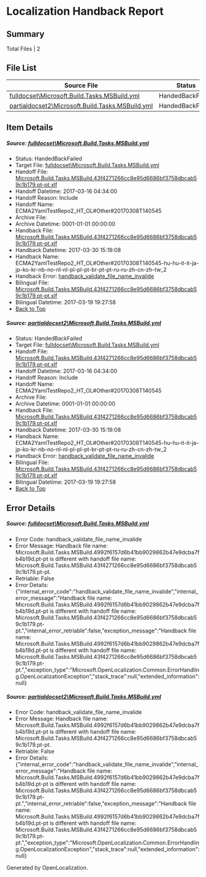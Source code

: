 # <a name='report-top'></a> Localization Handback Report

## Summary
 Total Files | 2

## File List
 Source File | Status | Details 
 ----------- | ------ | ------- 
 [fulldocset\Microsoft.Build.Tasks.MSBuild.yml](https://github.com/OpenLocalizationTestOrg/ECMA2YamlTestRepo2/blob/1e40a158586a88a698e0cb5342785002a56898b2/fulldocset/Microsoft.Build.Tasks.MSBuild.yml) | HandedBackFailed | [Details](#2ed59e0dc5ea36f1040d694fcd2fea1c1f19561f74108)
 [partialdocset2\Microsoft.Build.Tasks.MSBuild.yml](https://github.com/OpenLocalizationTestOrg/ECMA2YamlTestRepo2/blob/9a577bbd8ead778fd4723fbdbce691e69b3b14d4/partialdocset2/Microsoft.Build.Tasks.MSBuild.yml) | HandedBackFailed | [Details](#2ed59e0dc5ea36f1040d694fcd2fea1c1f19561f88199)

## Item Details
##### <a name='2ed59e0dc5ea36f1040d694fcd2fea1c1f19561f74108'></a> Source: [fulldocset\Microsoft.Build.Tasks.MSBuild.yml](https://github.com/OpenLocalizationTestOrg/ECMA2YamlTestRepo2/blob/1e40a158586a88a698e0cb5342785002a56898b2/fulldocset/Microsoft.Build.Tasks.MSBuild.yml)
* Status: HandedBackFailed
* Target File: [fulldocset\Microsoft.Build.Tasks.MSBuild.yml](https://github.com/OpenLocalizationTestOrg/ECMA2YamlTestRepo2.pt-pt/blob/3cd039afba0ecf09d86b9c8f42fc7a5de7bd2288/fulldocset/Microsoft.Build.Tasks.MSBuild.yml)
* Handoff File: [Microsoft.Build.Tasks.MSBuild.43f4271266cc8e95d6686bf3758dbcab59c1b179.pt-pt.xlf](https://github.com/OpenLocalizationTestOrg/ECMA2YamlTestRepo2.handoff/blob/ca3252aa8962d2452613f9f513fd2df3d9b44a20/ol-handoff/OpenLocalizationTestOrg/ECMA2YamlTestRepo2.pt-pt/master/fulldocset/Microsoft.Build.Tasks.MSBuild.43f4271266cc8e95d6686bf3758dbcab59c1b179.pt-pt.xlf)
* Handoff Datetime: 2017-03-16 04:34:00
* Handoff Reason: Include
* Handoff Name: ECMA2YamlTestRepo2_HT_OL#Other#20170308T140545
* Archive File: 
* Archive Datetime: 0001-01-01 00:00:00
* Handback File: [Microsoft.Build.Tasks.MSBuild.43f4271266cc8e95d6686bf3758dbcab59c1b179.pt-pt.xlf](https://github.com/OpenLocalizationTestOrg/ECMA2YamlTestRepo2.handback/blob/7bad01e61ebf16cece75306ec03a6e7a8e36d940/ol-handback/OpenLocalizationTestOrg/ECMA2YamlTestRepo2.pt-pt/master/fulldocset/Microsoft.Build.Tasks.MSBuild.43f4271266cc8e95d6686bf3758dbcab59c1b179.pt-pt.xlf)
* Handback Datetime: 2017-03-30 15:19:08
* Handback Name: ECMA2YamlTestRepo2_HT_OL#Other#20170308T140545-hu-hu-it-it-ja-jp-ko-kr-nb-no-nl-nl-pl-pl-pt-br-pt-pt-ru-ru-zh-cn-zh-tw_2
* Handback Error: [handback_validate_file_name_invalide](#2ed59e0dc5ea36f1040d694fcd2fea1c1f19561f74108handback_validate_file_name_invalide)
* Bilingual File: [Microsoft.Build.Tasks.MSBuild.43f4271266cc8e95d6686bf3758dbcab59c1b179.pt-pt.xlf](https://github.com/OpenLocalizationTestOrg/ECMA2YamlTestRepo2.handback/blob/71d626fd8656b932221d498d5fe785b151cb9e0b/ol-handback/OpenLocalizationTestOrg/ECMA2YamlTestRepo2.pt-pt/master/fulldocset/Microsoft.Build.Tasks.MSBuild.43f4271266cc8e95d6686bf3758dbcab59c1b179.pt-pt.xlf)
* Bilingual Datetime: 2017-03-19 19:27:58
* [Back to Top](#report-top)

##### <a name='2ed59e0dc5ea36f1040d694fcd2fea1c1f19561f88199'></a> Source: [partialdocset2\Microsoft.Build.Tasks.MSBuild.yml](https://github.com/OpenLocalizationTestOrg/ECMA2YamlTestRepo2/blob/9a577bbd8ead778fd4723fbdbce691e69b3b14d4/partialdocset2/Microsoft.Build.Tasks.MSBuild.yml)
* Status: HandedBackFailed
* Target File: [fulldocset\Microsoft.Build.Tasks.MSBuild.yml](https://github.com/OpenLocalizationTestOrg/ECMA2YamlTestRepo2.pt-pt/blob/3cd039afba0ecf09d86b9c8f42fc7a5de7bd2288/fulldocset/Microsoft.Build.Tasks.MSBuild.yml)
* Handoff File: [Microsoft.Build.Tasks.MSBuild.43f4271266cc8e95d6686bf3758dbcab59c1b179.pt-pt.xlf](https://github.com/OpenLocalizationTestOrg/ECMA2YamlTestRepo2.handoff/blob/ca3252aa8962d2452613f9f513fd2df3d9b44a20/ol-handoff/OpenLocalizationTestOrg/ECMA2YamlTestRepo2.pt-pt/master/fulldocset/Microsoft.Build.Tasks.MSBuild.43f4271266cc8e95d6686bf3758dbcab59c1b179.pt-pt.xlf)
* Handoff Datetime: 2017-03-16 04:34:00
* Handoff Reason: Include
* Handoff Name: ECMA2YamlTestRepo2_HT_OL#Other#20170308T140545
* Archive File: 
* Archive Datetime: 0001-01-01 00:00:00
* Handback File: [Microsoft.Build.Tasks.MSBuild.43f4271266cc8e95d6686bf3758dbcab59c1b179.pt-pt.xlf](https://github.com/OpenLocalizationTestOrg/ECMA2YamlTestRepo2.handback/blob/7bad01e61ebf16cece75306ec03a6e7a8e36d940/ol-handback/OpenLocalizationTestOrg/ECMA2YamlTestRepo2.pt-pt/master/fulldocset/Microsoft.Build.Tasks.MSBuild.43f4271266cc8e95d6686bf3758dbcab59c1b179.pt-pt.xlf)
* Handback Datetime: 2017-03-30 15:19:08
* Handback Name: ECMA2YamlTestRepo2_HT_OL#Other#20170308T140545-hu-hu-it-it-ja-jp-ko-kr-nb-no-nl-nl-pl-pl-pt-br-pt-pt-ru-ru-zh-cn-zh-tw_2
* Handback Error: [handback_validate_file_name_invalide](#2ed59e0dc5ea36f1040d694fcd2fea1c1f19561f88199handback_validate_file_name_invalide)
* Bilingual File: [Microsoft.Build.Tasks.MSBuild.43f4271266cc8e95d6686bf3758dbcab59c1b179.pt-pt.xlf](https://github.com/OpenLocalizationTestOrg/ECMA2YamlTestRepo2.handback/blob/71d626fd8656b932221d498d5fe785b151cb9e0b/ol-handback/OpenLocalizationTestOrg/ECMA2YamlTestRepo2.pt-pt/master/fulldocset/Microsoft.Build.Tasks.MSBuild.43f4271266cc8e95d6686bf3758dbcab59c1b179.pt-pt.xlf)
* Bilingual Datetime: 2017-03-19 19:27:58
* [Back to Top](#report-top)


## Error Details
##### <a name='2ed59e0dc5ea36f1040d694fcd2fea1c1f19561f74108handback_validate_file_name_invalide'></a> Source: [fulldocset\Microsoft.Build.Tasks.MSBuild.yml](#2ed59e0dc5ea36f1040d694fcd2fea1c1f19561f74108)
* Error Code: handback_validate_file_name_invalide
* Error Message: Handback file name: Microsoft.Build.Tasks.MSBuild.4992f6157d6b41bb9029862b47e9dcba7fb4b19d.pt-pt is different with handoff file name: Microsoft.Build.Tasks.MSBuild.43f4271266cc8e95d6686bf3758dbcab59c1b179.pt-pt.
* Retriable: False
* Error Details: {"internal_error_code":"handback_validate_file_name_invalide","internal_error_message":"Handback file name: Microsoft.Build.Tasks.MSBuild.4992f6157d6b41bb9029862b47e9dcba7fb4b19d.pt-pt is different with handoff file name: Microsoft.Build.Tasks.MSBuild.43f4271266cc8e95d6686bf3758dbcab59c1b179.pt-pt.","internal_error_retriable":false,"exception_message":"Handback file name: Microsoft.Build.Tasks.MSBuild.4992f6157d6b41bb9029862b47e9dcba7fb4b19d.pt-pt is different with handoff file name: Microsoft.Build.Tasks.MSBuild.43f4271266cc8e95d6686bf3758dbcab59c1b179.pt-pt.","exception_type":"Microsoft.OpenLocalization.Common.ErrorHandling.OpenLocalizationException","stack_trace":null,"extended_information":null}

##### <a name='2ed59e0dc5ea36f1040d694fcd2fea1c1f19561f88199handback_validate_file_name_invalide'></a> Source: [partialdocset2\Microsoft.Build.Tasks.MSBuild.yml](#2ed59e0dc5ea36f1040d694fcd2fea1c1f19561f88199)
* Error Code: handback_validate_file_name_invalide
* Error Message: Handback file name: Microsoft.Build.Tasks.MSBuild.4992f6157d6b41bb9029862b47e9dcba7fb4b19d.pt-pt is different with handoff file name: Microsoft.Build.Tasks.MSBuild.43f4271266cc8e95d6686bf3758dbcab59c1b179.pt-pt.
* Retriable: False
* Error Details: {"internal_error_code":"handback_validate_file_name_invalide","internal_error_message":"Handback file name: Microsoft.Build.Tasks.MSBuild.4992f6157d6b41bb9029862b47e9dcba7fb4b19d.pt-pt is different with handoff file name: Microsoft.Build.Tasks.MSBuild.43f4271266cc8e95d6686bf3758dbcab59c1b179.pt-pt.","internal_error_retriable":false,"exception_message":"Handback file name: Microsoft.Build.Tasks.MSBuild.4992f6157d6b41bb9029862b47e9dcba7fb4b19d.pt-pt is different with handoff file name: Microsoft.Build.Tasks.MSBuild.43f4271266cc8e95d6686bf3758dbcab59c1b179.pt-pt.","exception_type":"Microsoft.OpenLocalization.Common.ErrorHandling.OpenLocalizationException","stack_trace":null,"extended_information":null}


Generated by OpenLocalization.

